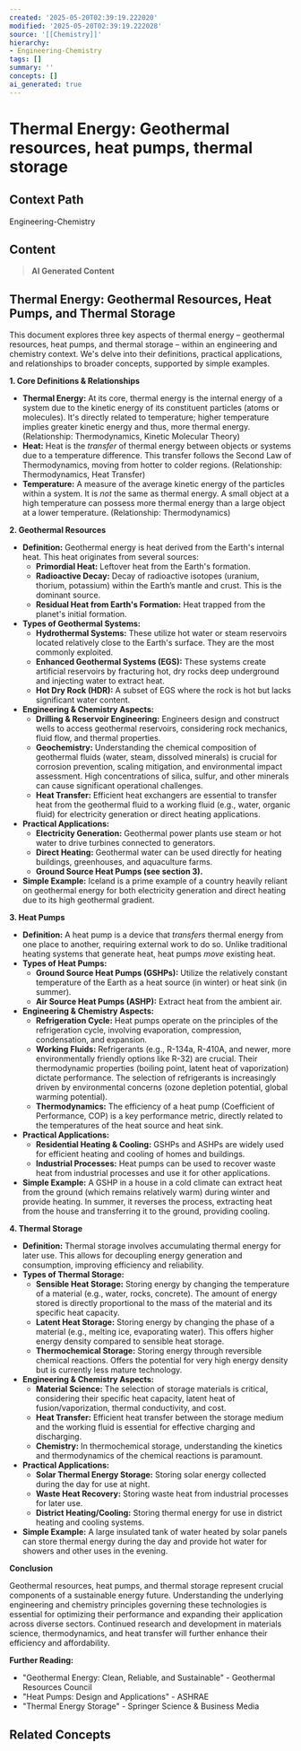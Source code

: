 ```yaml
---
created: '2025-05-20T02:39:19.222020'
modified: '2025-05-20T02:39:19.222028'
source: '[[Chemistry]]'
hierarchy:
- Engineering-Chemistry
tags: []
summary: ''
concepts: []
ai_generated: true
---
```


# Thermal Energy: Geothermal resources, heat pumps, thermal storage

## Context Path
Engineering-Chemistry

## Content
> **AI Generated Content**
## Thermal Energy: Geothermal Resources, Heat Pumps, and Thermal Storage

This document explores three key aspects of thermal energy – geothermal resources, heat pumps, and thermal storage – within an engineering and chemistry context. We's delve into their definitions, practical applications, and relationships to broader concepts, supported by simple examples.

**1. Core Definitions & Relationships**

* **Thermal Energy:**  At its core, thermal energy is the internal energy of a system due to the kinetic energy of its constituent particles (atoms or molecules).  It's directly related to temperature; higher temperature implies greater kinetic energy and thus, more thermal energy.  (Relationship: Thermodynamics, Kinetic Molecular Theory)
* **Heat:** Heat is the *transfer* of thermal energy between objects or systems due to a temperature difference. This transfer follows the Second Law of Thermodynamics, moving from hotter to colder regions. (Relationship: Thermodynamics, Heat Transfer)
* **Temperature:** A measure of the average kinetic energy of the particles within a system. It is *not* the same as thermal energy. A small object at a high temperature can possess more thermal energy than a large object at a lower temperature. (Relationship: Thermodynamics)

**2. Geothermal Resources**

* **Definition:** Geothermal energy is heat derived from the Earth's internal heat. This heat originates from several sources:
    * **Primordial Heat:** Leftover heat from the Earth's formation.
    * **Radioactive Decay:**  Decay of radioactive isotopes (uranium, thorium, potassium) within the Earth’s mantle and crust. This is the dominant source.
    * **Residual Heat from Earth's Formation:**  Heat trapped from the planet's initial formation.
* **Types of Geothermal Systems:**
    * **Hydrothermal Systems:**  These utilize hot water or steam reservoirs located relatively close to the Earth's surface.  They are the most commonly exploited.
    * **Enhanced Geothermal Systems (EGS):**  These systems create artificial reservoirs by fracturing hot, dry rocks deep underground and injecting water to extract heat.
    * **Hot Dry Rock (HDR):** A subset of EGS where the rock is hot but lacks significant water content.
* **Engineering & Chemistry Aspects:**
    * **Drilling & Reservoir Engineering:**  Engineers design and construct wells to access geothermal reservoirs, considering rock mechanics, fluid flow, and thermal properties.
    * **Geochemistry:** Understanding the chemical composition of geothermal fluids (water, steam, dissolved minerals) is crucial for corrosion prevention, scaling mitigation, and environmental impact assessment.  High concentrations of silica, sulfur, and other minerals can cause significant operational challenges.
    * **Heat Transfer:**  Efficient heat exchangers are essential to transfer heat from the geothermal fluid to a working fluid (e.g., water, organic fluid) for electricity generation or direct heating applications.
* **Practical Applications:**
    * **Electricity Generation:** Geothermal power plants use steam or hot water to drive turbines connected to generators.
    * **Direct Heating:**  Geothermal water can be used directly for heating buildings, greenhouses, and aquaculture farms.
    * **Ground Source Heat Pumps (see section 3).**
* **Simple Example:** Iceland is a prime example of a country heavily reliant on geothermal energy for both electricity generation and direct heating due to its high geothermal gradient.

**3. Heat Pumps**

* **Definition:** A heat pump is a device that *transfers* thermal energy from one place to another, requiring external work to do so. Unlike traditional heating systems that generate heat, heat pumps *move* existing heat.
* **Types of Heat Pumps:**
    * **Ground Source Heat Pumps (GSHPs):** Utilize the relatively constant temperature of the Earth as a heat source (in winter) or heat sink (in summer).
    * **Air Source Heat Pumps (ASHP):** Extract heat from the ambient air.
* **Engineering & Chemistry Aspects:**
    * **Refrigeration Cycle:** Heat pumps operate on the principles of the refrigeration cycle, involving evaporation, compression, condensation, and expansion.
    * **Working Fluids:**  Refrigerants (e.g., R-134a, R-410A, and newer, more environmentally friendly options like R-32) are crucial. Their thermodynamic properties (boiling point, latent heat of vaporization) dictate performance.  The selection of refrigerants is increasingly driven by environmental concerns (ozone depletion potential, global warming potential).
    * **Thermodynamics:**  The efficiency of a heat pump (Coefficient of Performance, COP) is a key performance metric, directly related to the temperatures of the heat source and heat sink.
* **Practical Applications:**
    * **Residential Heating & Cooling:**  GSHPs and ASHPs are widely used for efficient heating and cooling of homes and buildings.
    * **Industrial Processes:** Heat pumps can be used to recover waste heat from industrial processes and use it for other applications.
* **Simple Example:** A GSHP in a house in a cold climate can extract heat from the ground (which remains relatively warm) during winter and provide heating.  In summer, it reverses the process, extracting heat from the house and transferring it to the ground, providing cooling.

**4. Thermal Storage**

* **Definition:** Thermal storage involves accumulating thermal energy for later use. This allows for decoupling energy generation and consumption, improving efficiency and reliability.
* **Types of Thermal Storage:**
    * **Sensible Heat Storage:**  Storing energy by changing the temperature of a material (e.g., water, rocks, concrete).  The amount of energy stored is directly proportional to the mass of the material and its specific heat capacity.
    * **Latent Heat Storage:** Storing energy by changing the phase of a material (e.g., melting ice, evaporating water). This offers higher energy density compared to sensible heat storage.
    * **Thermochemical Storage:**  Storing energy through reversible chemical reactions.  Offers the potential for very high energy density but is currently less mature technology.
* **Engineering & Chemistry Aspects:**
    * **Material Science:** The selection of storage materials is critical, considering their specific heat capacity, latent heat of fusion/vaporization, thermal conductivity, and cost.
    * **Heat Transfer:** Efficient heat transfer between the storage medium and the working fluid is essential for effective charging and discharging.
    * **Chemistry:**  In thermochemical storage, understanding the kinetics and thermodynamics of the chemical reactions is paramount.
* **Practical Applications:**
    * **Solar Thermal Energy Storage:**  Storing solar energy collected during the day for use at night.
    * **Waste Heat Recovery:** Storing waste heat from industrial processes for later use.
    * **District Heating/Cooling:** Storing thermal energy for use in district heating and cooling systems.
* **Simple Example:**  A large insulated tank of water heated by solar panels can store thermal energy during the day and provide hot water for showers and other uses in the evening.

**Conclusion**

Geothermal resources, heat pumps, and thermal storage represent crucial components of a sustainable energy future.  Understanding the underlying engineering and chemistry principles governing these technologies is essential for optimizing their performance and expanding their application across diverse sectors.  Continued research and development in materials science, thermodynamics, and heat transfer will further enhance their efficiency and affordability.



**Further Reading:**

*  "Geothermal Energy: Clean, Reliable, and Sustainable" - Geothermal Resources Council
*  "Heat Pumps: Design and Applications" - ASHRAE
*  "Thermal Energy Storage" - Springer Science & Business Media

## Related Concepts
